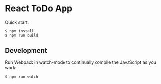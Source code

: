 # React ToDo App

Quick start:

```
$ npm install
$ npm run build
````

## Development

Run Webpack in watch-mode to continually compile the JavaScript as you work:

```
$ npm run watch
```
